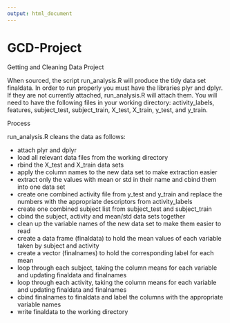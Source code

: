 ```yaml
---
output: html_document
---
```

GCD-Project
===========

Getting and Cleaning Data Project

When sourced, the script run_analysis.R will produce the tidy data set finaldata. In order to run properly you must have the libraries plyr and dplyr. If they are not currently attached, run_analysis.R will attach them. You will need to have the following files in your working directory: activity_labels, features, subject_test, subject_train, X_test, X_train, y_test, and y_train.

Process

run_analysis.R cleans the data as follows:<UL>
  <LI>attach plyr and dplyr
  <LI>load all relevant data files from the working directory
  <LI>rbind the X_test and X_train data sets
  <LI>apply the column names to the new data set to make extraction easier
  <LI>extract only the values with mean or std in their name and cbind them into one data set
  <LI>create one combined activity file from y_test and y_train and replace the numbers with the appropriate descriptors from activity_labels
  <LI>create one combined subject list from subject_test and subject_train
  <LI>cbind the subject, activity and mean/std data sets together
  <LI>clean up the variable names of the new data set to make them easier to read
  <LI>create a data frame (finaldata) to hold the mean values of each variable taken by subject and activity
  <LI>create a vector (finalnames) to hold the corresponding label for each mean
  <LI>loop through each subject, taking the column means for each variable and updating finaldata and finalnames
  <LI>loop through each activity, taking the column means for each variable and updating finaldata and finalnames
  <LI>cbind finalnames to finaldata and label the columns with the appropriate variable names
  <LI>write finaldata to the working directory</UL>